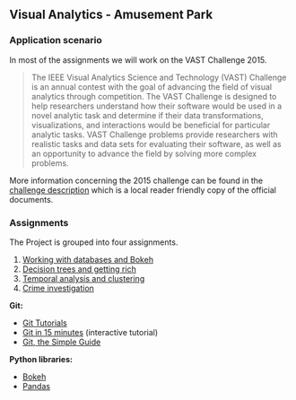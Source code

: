 ## Visual Analytics - Amusement Park
### Application scenario

In most of the assignments we will work on the VAST Challenge 2015.

> The IEEE Visual Analytics Science and Technology (VAST) Challenge is an annual 
contest with the goal of advancing the field of visual analytics through competition. 
The VAST Challenge is designed to help researchers understand how their software 
would be used in a novel analytic task and determine if their data transformations, 
visualizations, and interactions would be beneficial for particular analytic tasks. 
VAST Challenge problems provide researchers with realistic tasks and data sets 
for evaluating their software, as well as an opportunity to advance the field 
by solving more complex problems.

More information concerning the 2015 challenge can be found in the [challenge description](docs/VastChallenge2015.md) which is a local reader friendly copy of the official documents.


### Assignments

The Project is grouped into four assignments. 

1. [Working with databases and Bokeh](A1_queryVis/assignment1.md)
2. [Decision trees and getting rich](A2_decisionTree/assignment2.md)
3. [Temporal analysis and clustering](A3_groupAnalysis/assignment3.md)
4. [Crime investigation](A4_crimeInvestigation/assignment4.md)


**Git:**

- [Git Tutorials](https://www.atlassian.com/git/tutorials/)
- [Git in 15 minutes](https://try.github.io/levels/1/challenges/1) (interactive tutorial)
- [Git, the Simple Guide](http://rogerdudler.github.io/git-guide/)

**Python libraries:**

- [Bokeh](https://bokeh.pydata.org/en/latest/docs/user_guide.html)
- [Pandas](https://pandas.pydata.org)

